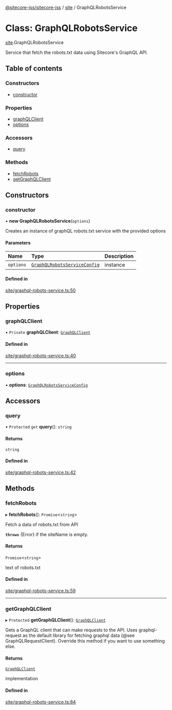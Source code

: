 [@sitecore-jss/sitecore-jss](../README.md) / [site](../modules/site.md) / GraphQLRobotsService

# Class: GraphQLRobotsService

[site](../modules/site.md).GraphQLRobotsService

Service that fetch the robots.txt data using Sitecore's GraphQL API.

## Table of contents

### Constructors

- [constructor](site.GraphQLRobotsService.md#constructor)

### Properties

- [graphQLClient](site.GraphQLRobotsService.md#graphqlclient)
- [options](site.GraphQLRobotsService.md#options)

### Accessors

- [query](site.GraphQLRobotsService.md#query)

### Methods

- [fetchRobots](site.GraphQLRobotsService.md#fetchrobots)
- [getGraphQLClient](site.GraphQLRobotsService.md#getgraphqlclient)

## Constructors

### constructor

• **new GraphQLRobotsService**(`options`)

Creates an instance of graphQL robots.txt service with the provided options

#### Parameters

| Name | Type | Description |
| :------ | :------ | :------ |
| `options` | [`GraphQLRobotsServiceConfig`](../modules/site.md#graphqlrobotsserviceconfig) | instance |

#### Defined in

[site/graphql-robots-service.ts:50](https://github.com/Sitecore/jss/blob/1db69b67/packages/sitecore-jss/src/site/graphql-robots-service.ts#L50)

## Properties

### graphQLClient

• `Private` **graphQLClient**: [`GraphQLClient`](../interfaces/index.GraphQLClient.md)

#### Defined in

[site/graphql-robots-service.ts:40](https://github.com/Sitecore/jss/blob/1db69b67/packages/sitecore-jss/src/site/graphql-robots-service.ts#L40)

___

### options

• **options**: [`GraphQLRobotsServiceConfig`](../modules/site.md#graphqlrobotsserviceconfig)

## Accessors

### query

• `Protected` `get` **query**(): `string`

#### Returns

`string`

#### Defined in

[site/graphql-robots-service.ts:42](https://github.com/Sitecore/jss/blob/1db69b67/packages/sitecore-jss/src/site/graphql-robots-service.ts#L42)

## Methods

### fetchRobots

▸ **fetchRobots**(): `Promise`<`string`\>

Fetch a data of robots.txt from API

**`throws`** {Error} if the siteName is empty.

#### Returns

`Promise`<`string`\>

text of robots.txt

#### Defined in

[site/graphql-robots-service.ts:59](https://github.com/Sitecore/jss/blob/1db69b67/packages/sitecore-jss/src/site/graphql-robots-service.ts#L59)

___

### getGraphQLClient

▸ `Protected` **getGraphQLClient**(): [`GraphQLClient`](../interfaces/index.GraphQLClient.md)

Gets a GraphQL client that can make requests to the API. Uses graphql-request as the default
library for fetching graphql data (@see GraphQLRequestClient). Override this method if you
want to use something else.

#### Returns

[`GraphQLClient`](../interfaces/index.GraphQLClient.md)

implementation

#### Defined in

[site/graphql-robots-service.ts:84](https://github.com/Sitecore/jss/blob/1db69b67/packages/sitecore-jss/src/site/graphql-robots-service.ts#L84)
